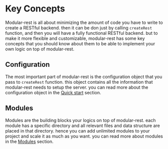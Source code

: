 # Key Concepts
Modular-rest is all about minimizing the amount of code you have to write to create a RESTful backend. then it can be don just by calling `createRest` function, and then you will have a fully functional RESTful backend. but to make it more flexible and customizable, modular-rest has some key concepts that you should know about them to be able to implement your own logic on top of modular-rest.

## Configuration
The most important part of modular-rest is the configuration object that you pass to `createRest` function. this object contains all the information that modular-rest needs to setup the server. you can read more about the configuration object in the [Quick start](./quick-start.md) section.

## Modules
Modules are the building blocks your logics on top of modular-rest. each module has a specific directory and all relevant files and data structure are placed in that directory. hence you can add unlimited modules to your project and scale it as much as you want. you can read more about modules in the [Modules](./modules/intro.md) section.